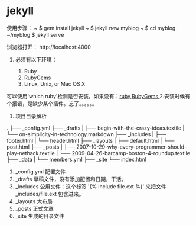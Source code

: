 # jekyll

使用步骤：
~ $ gem install jekyll
~ $ jekyll new myblog
~ $ cd myblog
~/myblog $ jekyll serve

浏览器打开： http://localhost:4000

1. 必须有以下环境：
	
	1. Ruby
	2. RubyGems
	3. Linux, Unix, or Mac OS X
	
可以使用'which ruby'检测是否安装，如果没有：[ruby](!http://www.ruby-lang.org/en/downloads/),[RubyGems
](!http://rubygems.org/pages/download)
2.安装时候有个报错，是缺少某个插件。忘了。。。。。。

1. 项目目录解析

.
├── _config.yml
├── _drafts
|   ├── begin-with-the-crazy-ideas.textile
|   └── on-simplicity-in-technology.markdown
├── _includes
|   ├── footer.html
|   └── header.html
├── _layouts
|   ├── default.html
|   └── post.html
├── _posts
|   ├── 2007-10-29-why-every-programmer-should-play-nethack.textile
|   └── 2009-04-26-barcamp-boston-4-roundup.textile
├── _data
|   └── members.yml
├── _site
└── index.html


1. _config.yml 配置文件
2. _drafts 草稿文件，没有添加配置和日期，干活。
3. _includes 公用文件：这个标签  '{% include file.ext %}' 来把文件 _includes/file.ext 包含进来。
4. _layouts 大布局
5. _posts 正式文章
6. _site 生成的目录文件
